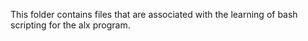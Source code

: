 This folder contains files that are associated with the learning of bash scripting for the alx program.
